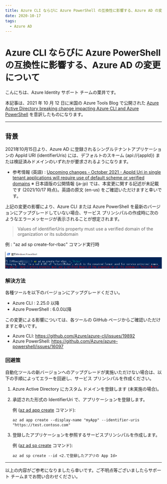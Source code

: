```yaml
---
title: Azure CLI ならびに Azure PowerShell の互換性に影響する、Azure AD の変更について
date: 2020-10-17
tags:
  - Azure AD
---
```

# Azure CLI ならびに Azure PowerShell の互換性に影響する、Azure AD の変更について

こんにちは、Azure Identity サポート チームの栗井です。

本記事は、2021 年 10 月 12 日に米国の Azure Tools Blog で公開された [Azure Active Directory breaking change impacting Azure CLI and Azure PowerShell](https://techcommunity.microsoft.com/t5/azure-tools/azure-active-directory-breaking-change-impacting-azure-cli-and/ba-p/2848388) を意訳したものになります。

---

## 背景

2021年10月15日より、Azure AD に登録されるシングルテナントアプリケーションの AppId URI (identifierUris) には、デフォルトのスキーム (api://{appId}) または検証済みドメインのいずれかが要求されるようになります。

- 参考情報 (英語) : [Upcoming changes - October 2021 - AppId Uri in single tenant applications will require use of default scheme or verified domains](https://docs.microsoft.com/en-us/azure/active-directory/develop/reference-breaking-changes#appid-uri-in-single-tenant-applications-will-require-use-of-default-scheme-or-verified-domains)
  ※ 日本語版の公開情報 (ja-jp) では、本変更に関する記述が未記載です (2021/10/17 時点)。英語の原文 (en-us) をご確認いただけますと幸いです。


上記の変更の影響により、Azure CLI または Azure PowerShell を最新のバージョンにアップグレードしていない場合、サービス プリンシパルの作成時に次のようなエラーメッセージが表示されることが想定されます。

> Values of identifierUris property must use a verified domain of the organization or its subdomain

例 : "az ad sp create-for-rbac" コマンド実行時

![該当画面](./AAD-changes-impacting-AzureCLI-AzurePS/PS.png)


### 解決方法
各種ツールを以下のバージョンにアップグレードください。

- Azure CLI : 2.25.0 以降
- Azure PowerShell : 6.0.0以降

この変更による影響については、各ツールの GitHub ページからご確認いただけますと幸いです。
- Azure CLI: https://github.com/Azure/azure-cli/issues/19892
- Azure PowerShell: https://github.com/Azure/azure-powershell/issues/16097


### 回避策
自動化ツールの新バージョンへのアップグレードが実施いただけない場合は、以下の手順によってエラーを回避し、サービス プリンシパルを作成ください。

1. Azure Active Directory にカスタム ドメインを登録します (未実施の場合)。
2. 承認された形式の IdentifierUri で、アプリケーションを登録します。

    例 ([az ad app create](https://docs.microsoft.com/ja-jp/cli/azure/ad/app?view=azure-cli-latest#az_ad_app_create) コマンド):
    ```
    az ad app create --display-name "myApp" --identifier-uris "https://test.contoso.com"
    ```

3. 登録したアプリケーションを参照するサービスプリンシパルを作成します。

    例 ([az ad sp create](https://docs.microsoft.com/ja-jp/cli/azure/ad/sp?view=azure-cli-latest#az_ad_sp_create) コマンド):
    ```
    az ad sp create --id <2.で登録したアプリの App Id>
    ```


---

以上の内容がご参考になりましたら幸いです。ご不明点等ございましたらサポート チームまでお問い合わせください。